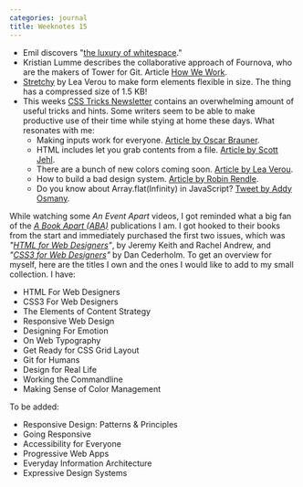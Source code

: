 ```yaml
---
categories: journal
title: Weeknotes 15
---
```

- Emil discovers "[the luxury of whitespace](/emil-drawing/the-luxury-of-whitespace/)."
- Kristian Lumme describes the collaborative approach of Fournova, who are the makers of Tower for Git. Article [How We Work](https://www.git-tower.com/blog/how-we-work/). 
- [Stretchy](http://leaverou.github.io/stretchy/) by Lea Verou to make form elements flexible in size. The thing has a compressed size of 1.5 KB!
- This weeks [CSS Tricks Newsletter](https://css-tricks.com/newsletter/193-new-colors-in-css-and-a-css-only-carousel/) contains an overwhelming amount of useful tricks and hints. Some writers seem to be able to make productive use of their time while stying at home these days. What resonates with me:
	- Making inputs work for everyone. [Article by Oscar Brauner](https://www.ovl.design/text/inclusive-inputs/).
	- HTML includes let you grab contents from a file. [Article by Scott Jehl](https://www.filamentgroup.com/lab/html-includes/).
	- There are a bunch of new colors coming soon. [Article by Lea Verou](http://lea.verou.me/2020/04/lch-colors-in-css-what-why-and-how/).
	- How to build a bad design system. [Article by Robin Rendle](https://css-tricks.com/how-to-build-a-bad-design-system/).
	- Do you know about Array.flat(Infinity) in JavaScript? [Tweet by Addy Osmany](https://twitter.com/addyosmani/status/1244897218630258688).

While watching some *An Event Apart* videos, I got reminded what a big fan of the *[A Book Apart (ABA)](https://abookapart.com/collections/books)* publications I am. I got hooked to their books from the start and immediately purchased the first two issues, which was *"[HTML for Web Designers](https://abookapart.com/products/html5-for-web-designers)"*, by Jeremy Keith and Rachel Andrew, and *"[CSS3 for Web Designers](https://abookapart.com/products/css3-for-web-designers)"* by Dan Cederholm. To get an overview for myself, here are the titles I own and the ones I would like to add to my small collection. I have:

- HTML For Web Designers
- CSS3 For Web Designers
- The Elements of Content Strategy
- Responsive Web Design
- Designing For Emotion
- On Web Typography
- Get Ready for CSS Grid Layout
- Git for Humans
- Design for Real Life
- Working the Commandline
- Making Sense of Color Management

To be added:

- Responsive Design: Patterns & Principles
- Going Responsive
- Accessibility for Everyone
- Progressive Web Apps
- Everyday Information Architecture
- Expressive Design Systems